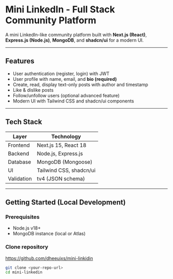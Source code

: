 

# Mini LinkedIn - Full Stack Community Platform

A mini LinkedIn-like community platform built with **Next.js (React)**, **Express.js (Node.js)**, **MongoDB**, and **shadcn/ui** for a modern UI.

---

## Features

- User authentication (register, login) with JWT
- User profile with name, email, and **bio (required)**
- Create, read, display text-only posts with author and timestamp
- Like & dislike posts
- Follow/unfollow users (optional advanced feature)
- Modern UI with Tailwind CSS and shadcn/ui components

---

## Tech Stack

| Layer      | Technology            |
|------------|-----------------------|
| Frontend   | Next.js 15, React 18  |
| Backend    | Node.js, Express.js   |
| Database   | MongoDB (Mongoose)    |
| UI         | Tailwind CSS, shadcn/ui |
| Validation | tv4 (JSON schema)     |

---

## Getting Started (Local Development)

### Prerequisites

- Node.js v18+
- MongoDB instance (local or Atlas)

### Clone repository
https://github.com/dheeujxs/mini-linkidin
```bash
git clone <your-repo-url>
cd mini-linkedin
